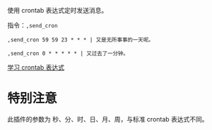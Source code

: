 使用 crontab 表达式定时发送消息。

指令：`,send_cron`

`,send_cron 59 59 23 * * * | 又是无所事事的一天呢。`

`,send_cron 0 * * * * * | 又过去了一分钟。`

[学习 crontab 表达式](https://www.runoob.com/linux/linux-comm-crontab.html)

# 特别注意

此插件的参数为 秒、分、时、日、月、周，与标准 crontab 表达式不同。

